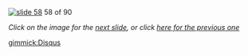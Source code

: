 [![slide 58](https://dl.dropboxusercontent.com/u/2977490/presentations/cookbook/img58.jpg)](59.md)
58 of 90

_Click on the image for the [next slide](59.md), or click [here for the previous one](57.md)_

[gimmick:Disqus](theodox-github)